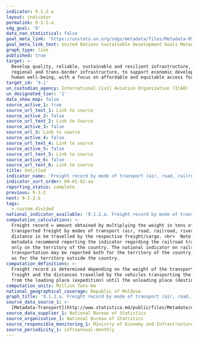 ```yaml
---
indicator: 9.1.2.a
layout: indicator
permalink: 9-1-2-a
sdg_goal: '9'
data_non_statistical: false
goal_meta_link: 'https://unstats.un.org/sdgs/metadata/files/Metadata-09-01-02.pdf'
goal_meta_link_text: United Nations Sustainable Development Goals Metadata (PDF 375 KB)
graph_type: line
published: true
target: >-
  Develop quality, reliable, sustainable and resilient infrastructure, including
  regional and trans-border infrastructure, to support economic development and
  human well-being, with a focus on affordable and equitable access for all
target_id: '9.1'
un_custodian_agency: International Civil Aviation Organization (ICAO)
un_designated_tier: '1'
data_show_map: false
source_active_1: true
source_url_text_1: Link to source
source_active_2: false
source_url_text_2: Link to Source
source_active_3: false
source_url_3: Link to source
source_active_4: false
source_url_text_4: Link to source
source_active_5: false
source_url_text_5: Link to source
source_active_6: false
source_url_text_6: Link to source
title: Untitled
indicator_name: 'Freight record by mode of transport (air, road, railroad, river)'
indicator_sort_order: 09-01-02-aa
reporting_status: complete
previous: 9-1-2
next: 9-1-2-b
tags:
  - custom.divided
national_indicator_available: '9.1.2.a. Freight record by mode of transport (air, road, railroad, river)'
computation_calculations: >-
  Freight record = amount obtained by multiplying the weight in tons of the
  transported freight by modes of transport (air, road, railroad, river) *
  distance in km travelled by the respective freight/cargo. <br>  Note: global
  metadata recommend reporting the indicator regarding the railroad transport
  only on the territory of the country. The national indicator on railroad
  transportation may be reported both for the territory of the country, as well
  as for the territory outside the country.
computation_definitions: >-
  Freight record is determined depending on the weight of the transported
  freight and the distances travelled by the vehicles transporting the freight,
  from the loading place (expedition) until the unloading place (destination).
computation_units: Million Tons-km
national_geographical_coverage: Republic of Moldova
graph_title: '9.1.2.a. Freight record by mode of transport (air, road, railroad, river)'
source_data_source_1: >-
  [Metadata-Transport](http://www.statistica.md/public/files/Metadate/en/Transport_en.pdf)
source_data_supplier_1: National Bureau of Statistics
source_organisation_1: National Bureau of Statistics
source_responsible_monitoring_1: Ministry of Economy and Infrastructure
source_periodicity_1: infraannual-monthly
---
```

